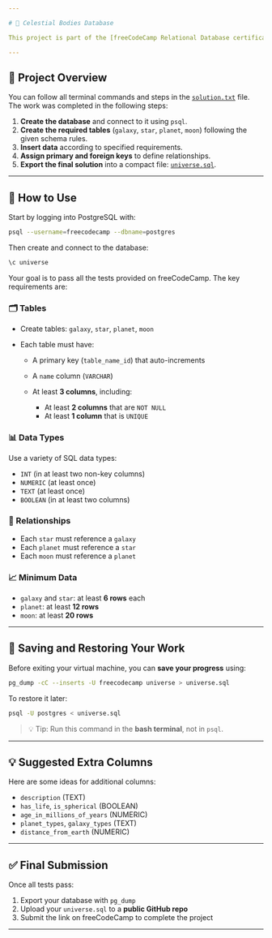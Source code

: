 ```yaml
---

# 🌌 Celestial Bodies Database

This project is part of the [freeCodeCamp Relational Database certification](https://www.freecodecamp.org/learn/relational-database/build-a-celestial-bodies-database-project/build-a-celestial-bodies-database) and involves building a structured PostgreSQL database about celestial bodies in the universe.

---
```


## 🔧 Project Overview

You can follow all terminal commands and steps in the [`solution.txt`](./solution.txt) file. The work was completed in the following steps:

1. **Create the database** and connect to it using `psql`.
2. **Create the required tables** (`galaxy`, `star`, `planet`, `moon`) following the given schema rules.
3. **Insert data** according to specified requirements.
4. **Assign primary and foreign keys** to define relationships.
5. **Export the final solution** into a compact file: [`universe.sql`](./universe.sql).

---

## 🧪 How to Use

Start by logging into PostgreSQL with:

```bash
psql --username=freecodecamp --dbname=postgres
```

Then create and connect to the database:

```sql
\c universe
```

Your goal is to pass all the tests provided on freeCodeCamp. The key requirements are:

### 🗂️ Tables

* Create tables: `galaxy`, `star`, `planet`, `moon`
* Each table must have:

  * A primary key (`table_name_id`) that auto-increments
  * A `name` column (`VARCHAR`)
  * At least **3 columns**, including:

    * At least **2 columns** that are `NOT NULL`
    * At least **1 column** that is `UNIQUE`

### 📊 Data Types

Use a variety of SQL data types:

* `INT` (in at least two non-key columns)
* `NUMERIC` (at least once)
* `TEXT` (at least once)
* `BOOLEAN` (in at least two columns)

### 🔗 Relationships

* Each `star` must reference a `galaxy`
* Each `planet` must reference a `star`
* Each `moon` must reference a `planet`

### 📈 Minimum Data

* `galaxy` and `star`: at least **6 rows** each
* `planet`: at least **12 rows**
* `moon`: at least **20 rows**

---

## 💾 Saving and Restoring Your Work

Before exiting your virtual machine, you can **save your progress** using:

```bash
pg_dump -cC --inserts -U freecodecamp universe > universe.sql
```

To restore it later:

```bash
psql -U postgres < universe.sql
```

> 💡 Tip: Run this command in the **bash terminal**, not in `psql`.

---

## 💡 Suggested Extra Columns

Here are some ideas for additional columns:

* `description` (TEXT)
* `has_life`, `is_spherical` (BOOLEAN)
* `age_in_millions_of_years` (NUMERIC)
* `planet_types`, `galaxy_types` (TEXT)
* `distance_from_earth` (NUMERIC)

---

## ✅ Final Submission

Once all tests pass:

1. Export your database with `pg_dump`
2. Upload your `universe.sql` to a **public GitHub repo**
3. Submit the link on freeCodeCamp to complete the project

---
